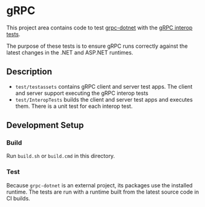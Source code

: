 # gRPC

This project area contains code to test [grpc-dotnet](https://github.com/grpc/grpc-dotnet) with the [gRPC interop tests](https://github.com/grpc/grpc/blob/master/doc/interop-test-descriptions.md).

The purpose of these tests is to ensure gRPC runs correctly against the latest changes in the .NET and ASP.NET runtimes.

## Description

* `test/testassets` contains gRPC client and server test apps. The client and server support executing the gRPC interop tests
* `test/InteropTests` builds the client and server test apps and executes them. There is a unit test for each interop test.

## Development Setup

### Build

Run `build.sh` or `build.cmd` in this directory.

### Test

Because `grpc-dotnet` is an external project, its packages use the installed runtime. The tests are run with a runtime built from the latest source code in CI builds.
